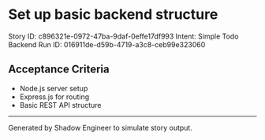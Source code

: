 # Set up basic backend structure

Story ID: c896321e-0972-47ba-9daf-0effe17df993
Intent: Simple Todo Backend
Run ID: 016911de-d59b-4719-a3c8-ceb99e323060

## Acceptance Criteria
- Node.js server setup
- Express.js for routing
- Basic REST API structure

---
Generated by Shadow Engineer to simulate story output.
